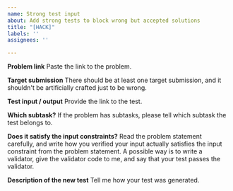 ```yaml
---
name: Strong test input
about: Add strong tests to block wrong but accepted solutions
title: "[HACK]"
labels: ''
assignees: ''

---
```


**Problem link**
Paste the link to the problem.

**Target submission**
There should be at least one target submission, and it shouldn't be artificially crafted just to be wrong.

**Test input / output**
Provide the link to the test.

**Which subtask?**
If the problem has subtasks, please tell which subtask the test belongs to.

**Does it satisfy the input constraints?**
Read the problem statement carefully, and write how you verified your input actually satisfies the input constraint from the problem statement. A possible way is to write a validator, give the validator code to me, and say that your test passes the validator.

**Description of the new test**
Tell me how your test was generated.
